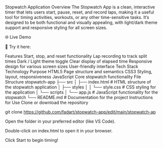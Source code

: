 Stopwatch Application
Overview
The Stopwatch App is a clean, interactive timer that lets users start, pause, reset, and record laps, making it a useful tool for timing activities, workouts, or any other time-sensitive tasks. It’s designed to be both functional and visually appealing, with light/dark theme support and responsive styling for all screen sizes.

🌐 Live Demo

🚀 Try it here:

Features
Start, stop, and reset functionality
Lap recording to track split times
Dark / Light theme toggle
Clear display of elapsed time
Responsive design for various screen sizes
User-friendly interface
Tech Stack
Technology	Purpose
HTML5	Page structure and semantics
CSS3	Styling, layout, responsiveness
JavaScript	Core stopwatch functionality
File Structure
stopwatch-app
├── src
│   ├── index.html       # HTML structure of the stopwatch application
│   ├── styles
│   │   └── style.css    # CSS styling for the application
│   └── scripts
│       └── app.js       # JavaScript functionality for the stopwatch
└── README.md            # Documentation for the project
Instructions for Use
Clone or download the repository

git clone https://github.com/fadart/stopwatch-app/edit/main/stopwatch-ap

Open the folder in your preferred editor (like VS Code).

Double-click on index.html to open it in your browser.

Click Start to begin timing!

